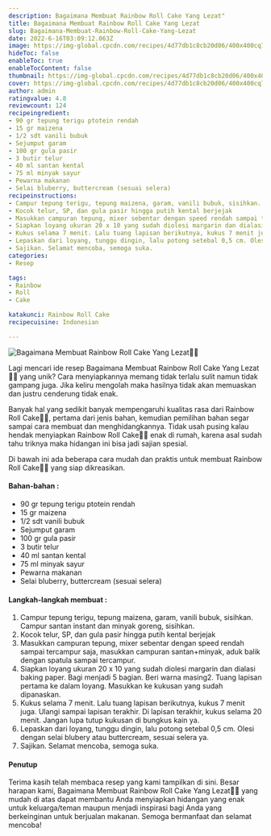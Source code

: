 ```yaml
---
description: Bagaimana Membuat Rainbow Roll Cake Yang Lezat"
title: Bagaimana Membuat Rainbow Roll Cake Yang Lezat
slug: Bagaimana-Membuat-Rainbow-Roll-Cake-Yang-Lezat
date: 2022-6-16T03:09:12.063Z
image: https://img-global.cpcdn.com/recipes/4d77db1c8cb20d06/400x400cq70/photo.jpg
hideToc: false
enableToc: true
enableTocContent: false
thumbnail: https://img-global.cpcdn.com/recipes/4d77db1c8cb20d06/400x400cq70/photo.jpg
cover: https://img-global.cpcdn.com/recipes/4d77db1c8cb20d06/400x400cq70/photo.jpg
author: admin
ratingvalue: 4.8
reviewcount: 124
recipeingredient:
- 90 gr tepung terigu ptotein rendah
- 15 gr maizena
- 1/2 sdt vanili bubuk
- Sejumput garam
- 100 gr gula pasir
- 3 butir telur
- 40 ml santan kental
- 75 ml minyak sayur
- Pewarna makanan
- Selai bluberry, buttercream (sesuai selera)
recipeinstructions:
- Campur tepung terigu, tepung maizena, garam, vanili bubuk, sisihkan. Campur santan instant dan minyak goreng, sisihkan.
- Kocok telur, SP, dan gula pasir hingga putih kental berjejak
- Masukkan campuran tepung, mixer sebentar dengan speed rendah sampai tercampur saja, masukkan campuran santan+minyak, aduk balik dengan spatula sampai tercampur.
- Siapkan loyang ukuran 20 x 10 yang sudah diolesi margarin dan dialasi baking paper. Bagi menjadi 5 bagian. Beri warna masing2. Tuang lapisan pertama ke dalam loyang. Masukkan ke kukusan yang sudah dipanaskan.
- Kukus selama 7 menit. Lalu tuang lapisan berikutnya, kukus 7 menit juga. Ulangi sampai lapisan terakhir. Di lapisan terakhir, kukus selama 20 menit. Jangan lupa tutup kukusan di bungkus kain ya.
- Lepaskan dari loyang, tunggu dingin, lalu potong setebal 0,5 cm. Olesi dengan selai blubery atau buttercream, sesuai selera ya.
- Sajikan. Selamat mencoba, semoga suka.
categories:
- Resep

tags:
- Rainbow
- Roll
- Cake

katakunci: Rainbow Roll Cake
recipecuisine: Indonesian

---
```


![Bagaimana Membuat Rainbow Roll Cake Yang Lezat👩‍🍳](https://img-global.cpcdn.com/recipes/4d77db1c8cb20d06/400x400cq70/photo.jpg)

Lagi mencari ide resep Bagaimana Membuat Rainbow Roll Cake Yang Lezat👩‍🍳 yang unik? Cara menyiapkannya memang tidak terlalu sulit namun tidak gampang juga. Jika keliru mengolah maka hasilnya tidak akan memuaskan dan justru cenderung tidak enak.

Banyak hal yang sedikit banyak mempengaruhi kualitas rasa dari Rainbow Roll Cake👩‍🍳, pertama dari jenis bahan, kemudian pemilihan bahan segar sampai cara membuat dan menghidangkannya. Tidak usah pusing kalau hendak menyiapkan Rainbow Roll Cake👩‍🍳 enak di rumah, karena asal sudah tahu triknya maka hidangan ini bisa jadi sajian spesial.

Di bawah ini ada beberapa cara mudah dan praktis untuk membuat Rainbow Roll Cake👩‍🍳 yang siap dikreasikan.

<!--inarticleads1-->

#### Bahan-bahan :

- 90 gr tepung terigu ptotein rendah
- 15 gr maizena
- 1/2 sdt vanili bubuk
- Sejumput garam
- 100 gr gula pasir
- 3 butir telur
- 40 ml santan kental
- 75 ml minyak sayur
- Pewarna makanan
- Selai bluberry, buttercream (sesuai selera)

<!--inarticleads2-->

#### Langkah-langkah membuat :

1. Campur tepung terigu, tepung maizena, garam, vanili bubuk, sisihkan. Campur santan instant dan minyak goreng, sisihkan.
1. Kocok telur, SP, dan gula pasir hingga putih kental berjejak
1. Masukkan campuran tepung, mixer sebentar dengan speed rendah sampai tercampur saja, masukkan campuran santan+minyak, aduk balik dengan spatula sampai tercampur.
1. Siapkan loyang ukuran 20 x 10 yang sudah diolesi margarin dan dialasi baking paper. Bagi menjadi 5 bagian. Beri warna masing2. Tuang lapisan pertama ke dalam loyang. Masukkan ke kukusan yang sudah dipanaskan.
1. Kukus selama 7 menit. Lalu tuang lapisan berikutnya, kukus 7 menit juga. Ulangi sampai lapisan terakhir. Di lapisan terakhir, kukus selama 20 menit. Jangan lupa tutup kukusan di bungkus kain ya.
1. Lepaskan dari loyang, tunggu dingin, lalu potong setebal 0,5 cm. Olesi dengan selai blubery atau buttercream, sesuai selera ya.
1. Sajikan. Selamat mencoba, semoga suka.

#### Penutup

Terima kasih telah membaca resep yang kami tampilkan di sini. Besar harapan kami, Bagaimana Membuat Rainbow Roll Cake Yang Lezat👩‍🍳 yang mudah di atas dapat membantu Anda menyiapkan hidangan yang enak untuk keluarga/teman maupun menjadi inspirasi bagi Anda yang berkeinginan untuk berjualan makanan. Semoga bermanfaat dan selamat mencoba!